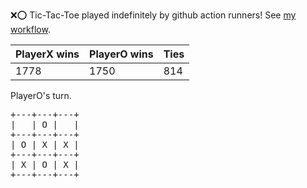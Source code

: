 :x::o: Tic-Tac-Toe played indefinitely by github action runners! See [my workflow](.github/workflows/play.yaml).

|PlayerX wins|PlayerO wins|Ties|
|-|-|-|
|1778|1750|814|

PlayerO's turn.

<pre>
+---+---+---+
|   | O |   |
+---+---+---+
| O | X | X |
+---+---+---+
| X | O | X |
+---+---+---+
</pre>